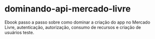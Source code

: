 # dominando-api-mercado-livre
Ebook passo a passo sobre como dominar a criação do app no Mercado Livre, autenticação, autorização, consumo de recursos e criação de usuários teste.
